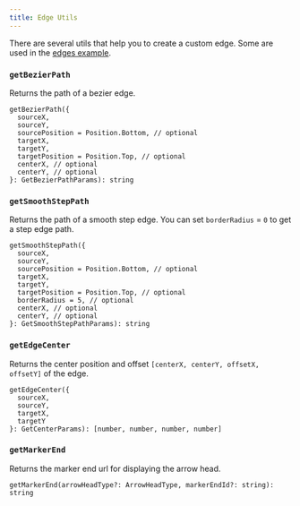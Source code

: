 ```yaml
---
title: Edge Utils
---
```


There are several utils that help you to create a custom edge. Some are used in the [edges example](/examples/edges).

### `getBezierPath`

Returns the path of a bezier edge.

```
getBezierPath({
  sourceX,
  sourceY,
  sourcePosition = Position.Bottom, // optional
  targetX,
  targetY,
  targetPosition = Position.Top, // optional
  centerX, // optional
  centerY, // optional
}: GetBezierPathParams): string
```

### `getSmoothStepPath`

Returns the path of a smooth step edge. You can set `borderRadius` = `0` to get a step edge path.

```
getSmoothStepPath({
  sourceX,
  sourceY,
  sourcePosition = Position.Bottom, // optional
  targetX,
  targetY,
  targetPosition = Position.Top, // optional
  borderRadius = 5, // optional
  centerX, // optional
  centerY, // optional
}: GetSmoothStepPathParams): string
```

### `getEdgeCenter`

Returns the center position and offset `[centerX, centerY, offsetX, offsetY]` of the edge.

```
getEdgeCenter({
  sourceX,
  sourceY,
  targetX,
  targetY
}: GetCenterParams): [number, number, number, number]
```

### `getMarkerEnd`

Returns the marker end url for displaying the arrow head.

```
getMarkerEnd(arrowHeadType?: ArrowHeadType, markerEndId?: string): string
```
